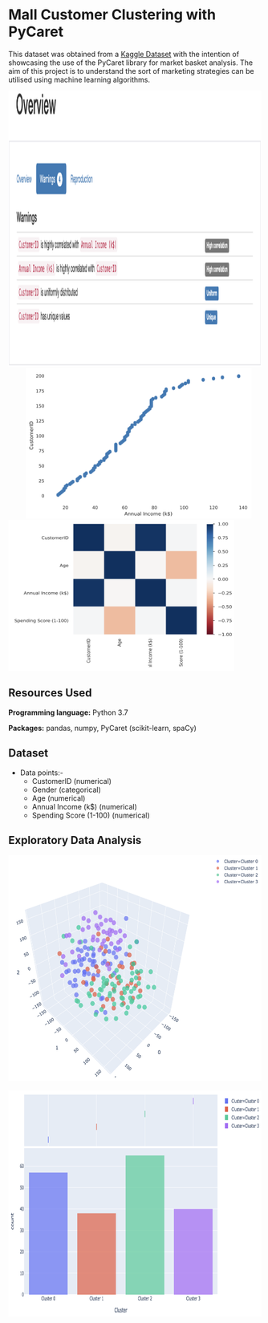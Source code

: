 # Mall Customer Clustering with PyCaret
This dataset was obtained from a [Kaggle Dataset](https://www.kaggle.com/vjchoudhary7/customer-segmentation-tutorial-in-python) with the intention of showcasing the use of the PyCaret library for market basket analysis. The aim of this project is to understand the sort of marketing strategies can be utilised using machine learning algorithms. 

<p float="left">
  <img src="https://github.com/PannaD8ta/Mall_Customer_Clustering_PyCaret/blob/main/Overview1.png" alt="Overview1" width="900" height="550"/>
    &nbsp;&nbsp;&nbsp;&nbsp;&nbsp;&nbsp;&nbsp;&nbsp;
  <img src="https://github.com/PannaD8ta/Mall_Customer_Clustering_PyCaret/blob/main/scatterplot.png" alt="scatterplot" width="450" height="300"/>
  <img src="https://github.com/PannaD8ta/Mall_Customer_Clustering_PyCaret/blob/main/pearson_correlation.png" alt="pearson_correlation" width="450" height="300"/>
</p>

## Resources Used
**Programming language:** Python 3.7

**Packages:** pandas, numpy, PyCaret (scikit-learn, spaCy)

## Dataset

- Data points:-
  - CustomerID (numerical) 
  - Gender (categorical)
  - Age (numerical)
  - Annual Income (k$) (numerical)
  - Spending Score (1-100) (numerical)
  
## Exploratory Data Analysis
<p float="left">
  <img src="https://github.com/PannaD8ta/Mall_Customer_Clustering_PyCaret/blob/main/3d_tsne.png" alt="3d_tsne" width="600" height="450"/>
    &nbsp;&nbsp;&nbsp;&nbsp;&nbsp;&nbsp;&nbsp;&nbsp;
  <img src="https://github.com/PannaD8ta/Mall_Customer_Clustering_PyCaret/blob/main/bar.png" alt="bar" width="600" height="450"/>
</p>
